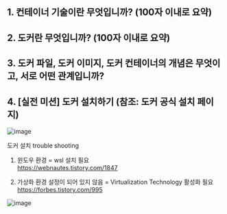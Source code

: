 ## 1. 컨테이너 기술이란 무엇입니까? (100자 이내로 요약)


## 2. 도커란 무엇입니까? (100자 이내로 요약)


## 3. 도커 파일, 도커 이미지, 도커 컨테이너의 개념은 무엇이고, 서로 어떤 관계입니까?


## 4. [실전 미션] 도커 설치하기 (참조: 도커 공식 설치 페이지)

![image](https://github.com/EYZ27/docker-pro-2312/assets/116617565/2ff778bb-b9d9-401d-821e-1ffdf1135b9f)


도커 설치 trouble shooting

1. 윈도우 환경 = wsl 설치 필요   
https://webnautes.tistory.com/1847   

2. 가상화 환경 설정이 되어 있지 않음 = Virtualization Technology 활성화 필요   
https://forbes.tistory.com/995   
   
![image](https://github.com/EYZ27/docker-pro-2312/assets/116617565/aa685a20-6ef6-4af1-9a32-76b0f44ee19f)
